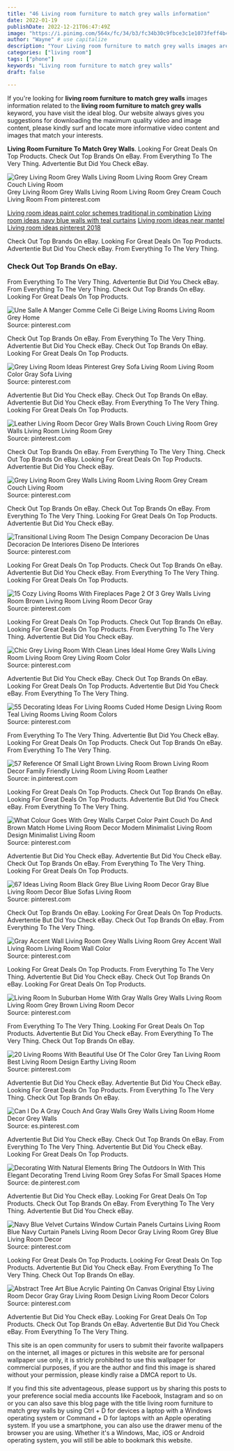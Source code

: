 ```yaml
---
title: "46 Living room furniture to match grey walls information"
date: 2022-01-19
publishDate: 2022-12-21T06:47:49Z
image: "https://i.pinimg.com/564x/fc/34/b3/fc34b30c9fbce3c1e1073feff4b4f318.jpg"
author: "Wayne" # use capitalize
description: "Your Living room furniture to match grey walls images are available. Living room furniture to match grey walls are a topic that is being searched for and liked by netizens now. You can Find and Download the Living room furniture to match grey walls files here. Get all free images."
categories: ["living room"]
tags: ["phone"]
keywords: "Living room furniture to match grey walls"
draft: false

---
```


If you're looking for **living room furniture to match grey walls** images information related to the **living room furniture to match grey walls** keyword, you have visit the ideal  blog.  Our website always  gives you  suggestions  for downloading  the maximum  quality video and image  content, please kindly surf and locate more informative video content and images  that match your interests.

**Living Room Furniture To Match Grey Walls**. Looking For Great Deals On Top Products. Check Out Top Brands On eBay. From Everything To The Very Thing. Advertentie But Did You Check eBay.

![Grey Living Room Grey Walls Living Room Living Room Grey Cream Couch Living Room](https://i.pinimg.com/originals/db/68/c3/db68c3b246d29843019b7cb27c608a4c.jpg "Grey Living Room Grey Walls Living Room Living Room Grey Cream Couch Living Room")
Grey Living Room Grey Walls Living Room Living Room Grey Cream Couch Living Room From pinterest.com

[Living room ideas paint color schemes traditional in combination](/living-room-ideas-paint-color-schemes-traditional-in-combination/)
[Living room ideas navy blue walls with teal curtains](/living-room-ideas-navy-blue-walls-with-teal-curtains/)
[Living room ideas near mantel](/living-room-ideas-near-mantel/)
[Living room ideas pinterest 2018](/living-room-ideas-pinterest-2018/)

Check Out Top Brands On eBay. Looking For Great Deals On Top Products. Advertentie But Did You Check eBay. From Everything To The Very Thing.

### Check Out Top Brands On eBay.

From Everything To The Very Thing. Advertentie But Did You Check eBay. From Everything To The Very Thing. Check Out Top Brands On eBay. Looking For Great Deals On Top Products.


![Une Salle A Manger Comme Celle Ci Beige Living Rooms Living Room Grey Home](https://i.pinimg.com/originals/ab/8b/a7/ab8ba7612f6ab14215df385c9f3fbeb9.jpg "Une Salle A Manger Comme Celle Ci Beige Living Rooms Living Room Grey Home")
Source: pinterest.com

Check Out Top Brands On eBay. From Everything To The Very Thing. Advertentie But Did You Check eBay. Check Out Top Brands On eBay. Looking For Great Deals On Top Products.

![Grey Living Room Ideas Pinterest Grey Sofa Living Room Living Room Color Gray Sofa Living](https://i.pinimg.com/474x/d0/aa/59/d0aa59f5e515f56bd5a8e5760deb0775.jpg "Grey Living Room Ideas Pinterest Grey Sofa Living Room Living Room Color Gray Sofa Living")
Source: pinterest.com

Advertentie But Did You Check eBay. Check Out Top Brands On eBay. Advertentie But Did You Check eBay. From Everything To The Very Thing. Looking For Great Deals On Top Products.

![Leather Living Room Decor Grey Walls Brown Couch Living Room Grey Walls Living Room Living Room Grey](https://i.pinimg.com/736x/5d/13/72/5d137260103d4499d3641720fc92c705.jpg "Leather Living Room Decor Grey Walls Brown Couch Living Room Grey Walls Living Room Living Room Grey")
Source: pinterest.com

Check Out Top Brands On eBay. From Everything To The Very Thing. Check Out Top Brands On eBay. Looking For Great Deals On Top Products. Advertentie But Did You Check eBay.

![Grey Living Room Grey Walls Living Room Living Room Grey Cream Couch Living Room](https://i.pinimg.com/originals/db/68/c3/db68c3b246d29843019b7cb27c608a4c.jpg "Grey Living Room Grey Walls Living Room Living Room Grey Cream Couch Living Room")
Source: pinterest.com

Check Out Top Brands On eBay. Check Out Top Brands On eBay. From Everything To The Very Thing. Looking For Great Deals On Top Products. Advertentie But Did You Check eBay.

![Transitional Living Room The Design Company Decoracion De Unas Decoracion De Interiores Diseno De Interiores](https://i.pinimg.com/originals/77/78/f6/7778f627ed1ae1e449643e82cf31d05a.jpg "Transitional Living Room The Design Company Decoracion De Unas Decoracion De Interiores Diseno De Interiores")
Source: pinterest.com

Looking For Great Deals On Top Products. Check Out Top Brands On eBay. Advertentie But Did You Check eBay. From Everything To The Very Thing. Looking For Great Deals On Top Products.

![15 Cozy Living Rooms With Fireplaces Page 2 Of 3 Grey Walls Living Room Brown Living Room Living Room Decor Gray](https://i.pinimg.com/originals/83/28/e8/8328e8e50ae0079814bc5a4af656e83f.jpg "15 Cozy Living Rooms With Fireplaces Page 2 Of 3 Grey Walls Living Room Brown Living Room Living Room Decor Gray")
Source: pinterest.com

Looking For Great Deals On Top Products. Check Out Top Brands On eBay. Looking For Great Deals On Top Products. From Everything To The Very Thing. Advertentie But Did You Check eBay.

![Chic Grey Living Room With Clean Lines Ideal Home Grey Walls Living Room Living Room Grey Living Room Color](https://i.pinimg.com/originals/24/57/a5/2457a56efa2212777ef5f0b23110bb67.jpg "Chic Grey Living Room With Clean Lines Ideal Home Grey Walls Living Room Living Room Grey Living Room Color")
Source: pinterest.com

Advertentie But Did You Check eBay. Check Out Top Brands On eBay. Looking For Great Deals On Top Products. Advertentie But Did You Check eBay. From Everything To The Very Thing.

![55 Decorating Ideas For Living Rooms Cuded Home Design Living Room Teal Living Rooms Living Room Colors](https://i.pinimg.com/originals/ef/96/18/ef96182d4a7d5fe0ad77362da345e8dd.jpg "55 Decorating Ideas For Living Rooms Cuded Home Design Living Room Teal Living Rooms Living Room Colors")
Source: pinterest.com

From Everything To The Very Thing. Advertentie But Did You Check eBay. Looking For Great Deals On Top Products. Check Out Top Brands On eBay. From Everything To The Very Thing.

![57 Reference Of Small Light Brown Living Room Brown Living Room Decor Family Friendly Living Room Living Room Leather](https://i.pinimg.com/originals/8c/1d/6e/8c1d6e7f284283848e2a239d5c002822.jpg "57 Reference Of Small Light Brown Living Room Brown Living Room Decor Family Friendly Living Room Living Room Leather")
Source: in.pinterest.com

Looking For Great Deals On Top Products. Check Out Top Brands On eBay. Looking For Great Deals On Top Products. Advertentie But Did You Check eBay. From Everything To The Very Thing.

![What Colour Goes With Grey Walls Carpet Color Paint Couch Do And Brown Match Home Living Room Decor Modern Minimalist Living Room Design Minimalist Living Room](https://i.pinimg.com/originals/ce/b7/26/ceb7265f87b628c7061e484b34eebf5f.jpg "What Colour Goes With Grey Walls Carpet Color Paint Couch Do And Brown Match Home Living Room Decor Modern Minimalist Living Room Design Minimalist Living Room")
Source: pinterest.com

Advertentie But Did You Check eBay. Advertentie But Did You Check eBay. Check Out Top Brands On eBay. From Everything To The Very Thing. Looking For Great Deals On Top Products.

![67 Ideas Living Room Black Grey Blue Living Room Decor Gray Blue Living Room Decor Blue Sofas Living Room](https://i.pinimg.com/474x/7c/d2/e1/7cd2e12291333a569cb65ffa8122d0c7.jpg "67 Ideas Living Room Black Grey Blue Living Room Decor Gray Blue Living Room Decor Blue Sofas Living Room")
Source: pinterest.com

Check Out Top Brands On eBay. Looking For Great Deals On Top Products. Advertentie But Did You Check eBay. Check Out Top Brands On eBay. From Everything To The Very Thing.

![Gray Accent Wall Living Room Grey Walls Living Room Grey Accent Wall Living Room Living Room Wall Color](https://i.pinimg.com/736x/93/c1/d3/93c1d3c943b6004d3f0be9dfbb2ca28b--light-gray-walls-grey-accent-walls.jpg "Gray Accent Wall Living Room Grey Walls Living Room Grey Accent Wall Living Room Living Room Wall Color")
Source: pinterest.com

Looking For Great Deals On Top Products. From Everything To The Very Thing. Advertentie But Did You Check eBay. Check Out Top Brands On eBay. Looking For Great Deals On Top Products.

![Living Room In Suburban Home With Gray Walls Grey Walls Living Room Living Room Grey Brown Living Room Decor](https://i.pinimg.com/originals/0b/c3/90/0bc390f6d81bccef957fcbfe14cb52d7.jpg "Living Room In Suburban Home With Gray Walls Grey Walls Living Room Living Room Grey Brown Living Room Decor")
Source: pinterest.com

From Everything To The Very Thing. Looking For Great Deals On Top Products. Advertentie But Did You Check eBay. From Everything To The Very Thing. Check Out Top Brands On eBay.

![20 Living Rooms With Beautiful Use Of The Color Grey Tan Living Room Best Living Room Design Earthy Living Room](https://i.pinimg.com/originals/23/99/a7/2399a77299e70fee73ea68874e9fad3b.jpg "20 Living Rooms With Beautiful Use Of The Color Grey Tan Living Room Best Living Room Design Earthy Living Room")
Source: pinterest.com

Advertentie But Did You Check eBay. Advertentie But Did You Check eBay. Looking For Great Deals On Top Products. From Everything To The Very Thing. Check Out Top Brands On eBay.

![Can I Do A Gray Couch And Gray Walls Grey Walls Living Room Home Decor Grey Walls](https://i.pinimg.com/originals/1a/fc/8f/1afc8fff422da9bb3316fbde7e98bc58.jpg "Can I Do A Gray Couch And Gray Walls Grey Walls Living Room Home Decor Grey Walls")
Source: es.pinterest.com

Advertentie But Did You Check eBay. Check Out Top Brands On eBay. From Everything To The Very Thing. Advertentie But Did You Check eBay. Looking For Great Deals On Top Products.

![Decorating With Natural Elements Bring The Outdoors In With This Elegant Decorating Trend Living Room Grey Sofas For Small Spaces Home](https://i.pinimg.com/originals/ff/1f/9c/ff1f9cecdee1534437dead05e58a9d53.jpg "Decorating With Natural Elements Bring The Outdoors In With This Elegant Decorating Trend Living Room Grey Sofas For Small Spaces Home")
Source: de.pinterest.com

Advertentie But Did You Check eBay. Looking For Great Deals On Top Products. Check Out Top Brands On eBay. From Everything To The Very Thing. Advertentie But Did You Check eBay.

![Navy Blue Velvet Curtains Window Curtain Panels Curtains Living Room Blue Navy Curtain Panels Living Room Decor Gray Living Room Grey Blue Living Room Decor](https://i.pinimg.com/564x/77/20/3c/77203c4e85e8efc298b7ce4b933bcb49.jpg "Navy Blue Velvet Curtains Window Curtain Panels Curtains Living Room Blue Navy Curtain Panels Living Room Decor Gray Living Room Grey Blue Living Room Decor")
Source: pinterest.com

Looking For Great Deals On Top Products. Looking For Great Deals On Top Products. Advertentie But Did You Check eBay. From Everything To The Very Thing. Check Out Top Brands On eBay.

![Abstract Tree Art Blue Acrylic Painting On Canvas Original Etsy Living Room Decor Gray Gray Living Room Design Living Room Decor Colors](https://i.pinimg.com/564x/fc/34/b3/fc34b30c9fbce3c1e1073feff4b4f318.jpg "Abstract Tree Art Blue Acrylic Painting On Canvas Original Etsy Living Room Decor Gray Gray Living Room Design Living Room Decor Colors")
Source: pinterest.com

Advertentie But Did You Check eBay. Looking For Great Deals On Top Products. Check Out Top Brands On eBay. Advertentie But Did You Check eBay. From Everything To The Very Thing.

This site is an open community for users to submit their favorite wallpapers on the internet, all images or pictures in this website are for personal wallpaper use only, it is stricly prohibited to use this wallpaper for commercial purposes, if you are the author and find this image is shared without your permission, please kindly raise a DMCA report to Us.

If you find this site adventageous, please support us by sharing this posts to your preference social media accounts like Facebook, Instagram and so on or you can also save this blog page with the title living room furniture to match grey walls by using Ctrl + D for devices a laptop with a Windows operating system or Command + D for laptops with an Apple operating system. If you use a smartphone, you can also use the drawer menu of the browser you are using. Whether it's a Windows, Mac, iOS or Android operating system, you will still be able to bookmark this website.
